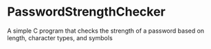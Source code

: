 # PasswordStrengthChecker
A simple C program that checks the strength of a password based on length, character types, and symbols
